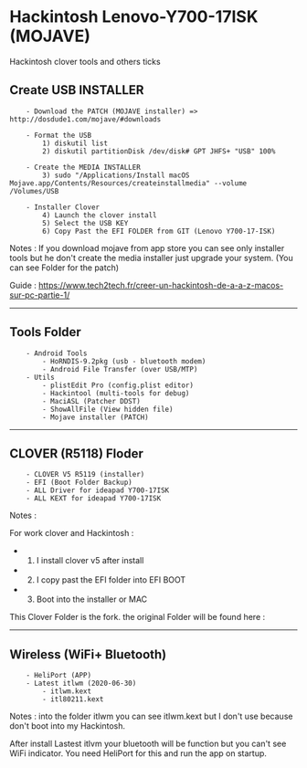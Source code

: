 # Hackintosh Lenovo-Y700-17ISK  (MOJAVE)
Hackintosh clover tools and others ticks


## Create USB INSTALLER 

        - Download the PATCH (MOJAVE installer) => http://dosdude1.com/mojave/#downloads

        - Format the USB
            1) diskutil list
            2) diskutil partitionDisk /dev/disk# GPT JHFS+ "USB" 100%
            
        - Create the MEDIA INSTALLER
            3) sudo "/Applications/Install macOS Mojave.app/Contents/Resources/createinstallmedia" --volume /Volumes/USB            
        
        - Installer Clover
            4) Launch the clover install
            5) Select the USB KEY
            6) Copy Past the EFI FOLDER from GIT (Lenovo Y700-17-ISK)
        
Notes : If you download mojave from app store you can see only installer tools but
he don't create the media installer just upgrade your system. (You can see Folder for the patch)

Guide : https://www.tech2tech.fr/creer-un-hackintosh-de-a-a-z-macos-sur-pc-partie-1/


---

## Tools Folder

        - Android Tools
            - HoRNDIS-9.2pkg (usb - bluetooth modem)
            - Android File Transfer (over USB/MTP)
        - Utils
            - plistEdit Pro (config.plist editor)
            - Hackintool (multi-tools for debug)
            - MaciASL (Patcher DDST)
            - ShowAllFile (View hidden file)
            - Mojave installer (PATCH)

---

## CLOVER (R5118) Floder

        - CLOVER V5 R5119 (installer)
        - EFI (Boot Folder Backup)
        - ALL Driver for ideapad Y700-17ISK
        - ALL KEXT for ideapad Y700-17ISK

Notes :

For work clover and Hackintosh :

- 1) I install clover v5 after install 
- 2) I copy past the EFI folder into EFI BOOT
- 3) Boot into the installer or MAC


This Clover Folder is the fork. the original Folder will be found here :


---

## Wireless (WiFi+ Bluetooth)

        - HeliPort (APP)
        - Latest itlwm (2020-06-30)
            - itlwm.kext
            - itl80211.kext

Notes : into the folder itlwm you can see itlwm.kext but I don't use because don't boot into my Hackintosh.
 
After install Lastest itlvm your bluetooth will be function but you can't see  WiFi indicator. 
You need HeliPort for this and run the app on startup.


